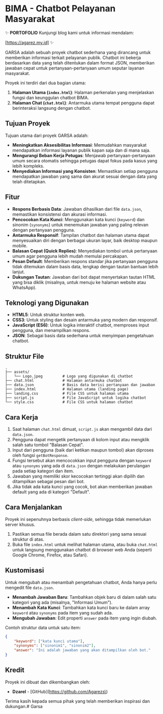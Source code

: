 # BIMA - Chatbot Pelayanan Masyarakat

✨ **PORTOFOLIO** Kunjungi blog kami untuk informasi mendalam: 

[https://agarez.my.id] ✨

GARSA adalah sebuah proyek chatbot sederhana yang dirancang untuk memberikan informasi terkait pelayanan publik. Chatbot ini bekerja berdasarkan data yang telah ditentukan dalam format JSON, memberikan jawaban cepat untuk pertanyaan-pertanyaan umum seputar layanan masyarakat.

Proyek ini terdiri dari dua bagian utama:
1.  **Halaman Utama (`index.html`)**: Halaman perkenalan yang menjelaskan fungsi dan keunggulan chatbot BIMA.
2.  **Halaman Chat (`chat.html`)**: Antarmuka utama tempat pengguna dapat berinteraksi langsung dengan chatbot.

## Tujuan Proyek

Tujuan utama dari proyek GARSA adalah:
- **Meningkatkan Aksesibilitas Informasi**: Memudahkan masyarakat mendapatkan informasi layanan publik kapan saja dan di mana saja.
- **Mengurangi Beban Kerja Petugas**: Menjawab pertanyaan-pertanyaan umum secara otomatis sehingga petugas dapat fokus pada kasus yang lebih kompleks.
- **Menyediakan Informasi yang Konsisten**: Memastikan setiap pengguna mendapatkan jawaban yang sama dan akurat sesuai dengan data yang telah ditetapkan.

## Fitur

- **Respons Berbasis Data**: Jawaban dihasilkan dari file `data.json`, memastikan konsistensi dan akurasi informasi.
- **Pencocokan Kata Kunci**: Menggunakan kata kunci (`keyword`) dan sinonim (`synonyms`) untuk menemukan jawaban yang paling relevan dengan pertanyaan pengguna.
- **Antarmuka Responsif**: Tampilan chatbot dan halaman utama dapat menyesuaikan diri dengan berbagai ukuran layar, baik desktop maupun mobile.
- **Balasan Cepat (Quick Replies)**: Menyediakan tombol untuk pertanyaan umum agar pengguna lebih mudah memulai percakapan.
- **Pesan Default**: Memberikan respons standar jika pertanyaan pengguna tidak ditemukan dalam basis data, lengkap dengan tautan bantuan lebih lanjut.
- **Dukungan Tautan**: Jawaban dari bot dapat menyertakan tautan HTML yang bisa diklik (misalnya, untuk menuju ke halaman website atau WhatsApp).

## Teknologi yang Digunakan

- **HTML5**: Untuk struktur konten web.
- **CSS3**: Untuk styling dan desain antarmuka yang modern dan responsif.
- **JavaScript (ES6)**: Untuk logika interaktif chatbot, memproses input pengguna, dan menampilkan respons.
- **JSON**: Sebagai basis data sederhana untuk menyimpan pengetahuan chatbot.

## Struktur File

```
.
├── assets/
│   └── Logo.jpeg         # Logo yang digunakan di chatbot
├── chat.html             # Halaman antarmuka chatbot
├── data.json             # Basis data berisi pertanyaan dan jawaban
├── index.html            # Halaman utama (landing page)
├── landing.css           # File CSS untuk halaman utama
├── script.js             # File JavaScript untuk logika chatbot
└── style.css             # File CSS untuk halaman chatbot
```

## Cara Kerja

1.  Saat halaman `chat.html` dimuat, `script.js` akan mengambil data dari `data.json`.
2.  Pengguna dapat mengetik pertanyaan di kolom input atau mengklik salah satu tombol "Balasan Cepat".
3.  Input dari pengguna (baik dari ketikan maupun tombol) akan diproses oleh fungsi `getBotResponse`.
4.  Fungsi tersebut akan mencocokkan input pengguna dengan `keyword` atau `synonyms` yang ada di `data.json` dengan melakukan perulangan pada setiap kategori dan item.
5.  Jawaban yang memiliki skor kecocokan tertinggi akan dipilih dan ditampilkan sebagai pesan dari bot.
6.  Jika tidak ada kata kunci yang cocok, bot akan memberikan jawaban default yang ada di kategori "Default".

## Cara Menjalankan

Proyek ini sepenuhnya berbasis *client-side*, sehingga tidak memerlukan server khusus.

1.  Pastikan semua file berada dalam satu direktori yang sama sesuai struktur di atas.
2.  Buka file `index.html` untuk melihat halaman utama, atau buka `chat.html` untuk langsung menggunakan chatbot di browser web Anda (seperti Google Chrome, Firefox, atau Safari).

## Kustomisasi

Untuk mengubah atau menambah pengetahuan chatbot, Anda hanya perlu mengedit file `data.json`.

- **Menambah Jawaban Baru**: Tambahkan objek baru di dalam salah satu kategori yang ada (misalnya, "Informasi Umum").
- **Menambah Kata Kunci**: Tambahkan kata kunci baru ke dalam array `keyword` atau `synonyms` pada item yang sudah ada.
- **Mengubah Jawaban**: Edit properti `answer` pada item yang ingin diubah.

Contoh struktur data untuk satu item:
```json
{
    "keyword": ["kata kunci utama"],
    "synonyms": ["sinonim1", "sinonim2"],
    "answer": "Ini adalah jawaban yang akan ditampilkan oleh bot."
}
```

## Kredit

Proyek ini dibuat dan dikembangkan oleh:
- **Dzarel** - [GitHub](https://github.com/Agarezs\)

Terima kasih kepada semua pihak yang telah memberikan inspirasi dan dukungan.# Garsa
